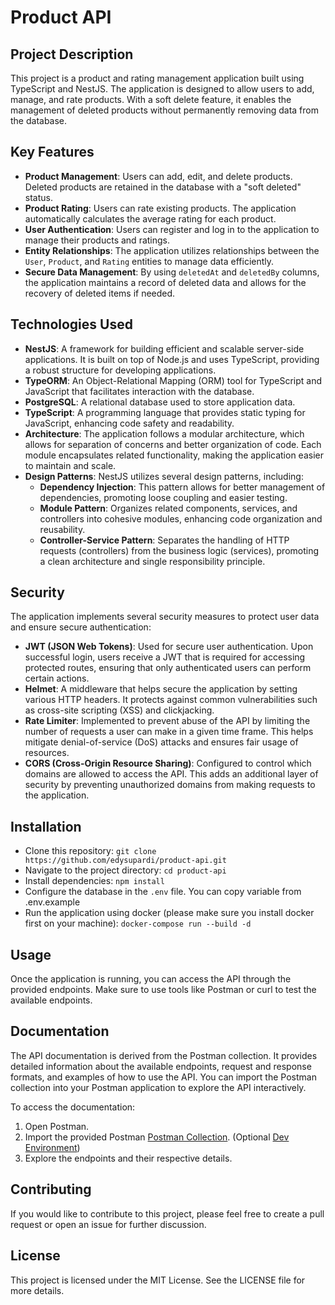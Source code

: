 # Product API

## Project Description

This project is a product and rating management application built using TypeScript and NestJS. The application is designed to allow users to add, manage, and rate products. With a soft delete feature, it enables the management of deleted products without permanently removing data from the database.

## Key Features

- **Product Management**: Users can add, edit, and delete products. Deleted products are retained in the database with a "soft deleted" status.
- **Product Rating**: Users can rate existing products. The application automatically calculates the average rating for each product.
- **User Authentication**: Users can register and log in to the application to manage their products and ratings.
- **Entity Relationships**: The application utilizes relationships between the `User`, `Product`, and `Rating` entities to manage data efficiently.
- **Secure Data Management**: By using `deletedAt` and `deletedBy` columns, the application maintains a record of deleted data and allows for the recovery of deleted items if needed.

## Technologies Used

- **NestJS**: A framework for building efficient and scalable server-side applications. It is built on top of Node.js and uses TypeScript, providing a robust structure for developing applications.
- **TypeORM**: An Object-Relational Mapping (ORM) tool for TypeScript and JavaScript that facilitates interaction with the database.
- **PostgreSQL**: A relational database used to store application data.
- **TypeScript**: A programming language that provides static typing for JavaScript, enhancing code safety and readability.
- **Architecture**: The application follows a modular architecture, which allows for separation of concerns and better organization of code. Each module encapsulates related functionality, making the application easier to maintain and scale.
- **Design Patterns**: NestJS utilizes several design patterns, including:
  - **Dependency Injection**: This pattern allows for better management of dependencies, promoting loose coupling and easier testing.
  - **Module Pattern**: Organizes related components, services, and controllers into cohesive modules, enhancing code organization and reusability.
  - **Controller-Service Pattern**: Separates the handling of HTTP requests (controllers) from the business logic (services), promoting a clean architecture and single responsibility principle.
## Security

The application implements several security measures to protect user data and ensure secure authentication:

- **JWT (JSON Web Tokens)**: Used for secure user authentication. Upon successful login, users receive a JWT that is required for accessing protected routes, ensuring that only authenticated users can perform certain actions.
- **Helmet**: A middleware that helps secure the application by setting various HTTP headers. It protects against common vulnerabilities such as cross-site scripting (XSS) and clickjacking.
- **Rate Limiter**: Implemented to prevent abuse of the API by limiting the number of requests a user can make in a given time frame. This helps mitigate denial-of-service (DoS) attacks and ensures fair usage of resources.
- **CORS (Cross-Origin Resource Sharing)**: Configured to control which domains are allowed to access the API. This adds an additional layer of security by preventing unauthorized domains from making requests to the application.

## Installation

- Clone this repository:
  `git clone https://github.com/edysupardi/product-api.git`
- Navigate to the project directory:
  `cd product-api`
- Install dependencies:
  `npm install`
- Configure the database in the `.env` file. You can copy variable from .env.example
- Run the application using docker (please make sure you install docker first on your machine):
  `docker-compose run --build -d`

## Usage

Once the application is running, you can access the API through the provided endpoints. Make sure to use tools like Postman or curl to test the available endpoints.

## Documentation

The API documentation is derived from the Postman collection. It provides detailed information about the available endpoints, request and response formats, and examples of how to use the API. You can import the Postman collection into your Postman application to explore the API interactively.

To access the documentation:
1. Open Postman.
2. Import the provided Postman [Postman Collection](./docs/product-api.postman_collection.json). (Optional [Dev Environment](./docs/product-dev.postman_environment.json))
3. Explore the endpoints and their respective details.


## Contributing

If you would like to contribute to this project, please feel free to create a pull request or open an issue for further discussion.

## License

This project is licensed under the MIT License. See the LICENSE file for more details.


